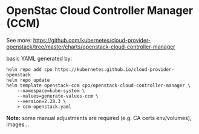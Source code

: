 # OpenStac Cloud Controller Manager (CCM)

See more: https://github.com/kubernetes/cloud-provider-openstack/tree/master/charts/openstack-cloud-controller-manager

basic YAML generated by:

```
helm repo add cpo https://kubernetes.github.io/cloud-provider-openstack
helm repo update
helm template openstack-ccm cpo/openstack-cloud-controller-manager \
    --namespace=kube-system \
    --values=generate-values-ccm \
    --version=2.28.3 \
    > ccm-openstack.yaml
```

**Note:** some manual adjustments are required (e.g. CA certs env/volumes), images...
